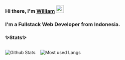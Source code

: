 ### Hi there, I'm <a href="https://wisuja.com" target="_blank">William</a> <img src="https://media.giphy.com/media/hvRJCLFzcasrR4ia7z/giphy.gif" width="25px">

### I'm a Fullstack Web Developer from Indonesia.

### ✨Stats✨

<div style="display:flex; gap: 1rem;">

![Github Stats](https://github-readme-stats.vercel.app/api?username=wisuja&show_icons=true&theme=transparent)

![Most used Langs](https://github-readme-stats.vercel.app/api/top-langs/?username=wisuja&theme=transparent)

</div>
